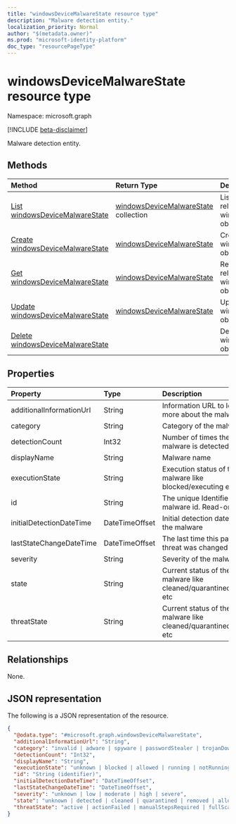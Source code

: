 ```yaml
---
title: "windowsDeviceMalwareState resource type"
description: "Malware detection entity."
localization_priority: Normal
author: "$(metadata.owner)"
ms.prod: "microsoft-identity-platform"
doc_type: "resourcePageType"
---
```


# windowsDeviceMalwareState resource type

Namespace: microsoft.graph

[!INCLUDE [beta-disclaimer](../../includes/beta-disclaimer.md)]

Malware detection entity.

## Methods

| Method                                                                                | Return Type                                                                 | Description                                                              |
| :------------------------------------------------------------------------------------ | :-------------------------------------------------------------------------- | :----------------------------------------------------------------------- |
| [List windowsDeviceMalwareState](../api/intune-windowsdevicemalwarestate-list.md)     | [windowsDeviceMalwareState](intune-windowsDeviceMalwareState.md) collection | List properties and relationships of a windowsDeviceMalwareState object. |
| [Create windowsDeviceMalwareState](../api/intune-windowsdevicemalwarestate-create.md) | [windowsDeviceMalwareState](intune-windowsDeviceMalwareState.md)            | Create a new windowsDeviceMalwareState object.                           |
| [Get windowsDeviceMalwareState](../api/intune-windowsdevicemalwarestate-get.md)       | [windowsDeviceMalwareState](intune-windowsDeviceMalwareState.md)            | Read properties and relationships of a windowsDeviceMalwareState object. |
| [Update windowsDeviceMalwareState](../api/intune-windowsdevicemalwarestate-update.md) | [windowsDeviceMalwareState](intune-windowsDeviceMalwareState.md)            | Update the properties of a windowsDeviceMalwareState object.             |
| [Delete windowsDeviceMalwareState](../api/intune-windowsdevicemalwarestate-delete.md) |                                                                             | Delete a windowsDeviceMalwareState object.                               |

## Properties

| Property                 | Type           | Description                                                        |
| :----------------------- | :------------- | :----------------------------------------------------------------- |
| additionalInformationUrl | String         | Information URL to learn more about the malware                    |
| category                 | String         | Category of the malware                                            |
| detectionCount           | Int32          | Number of times the malware is detected                            |
| displayName              | String         | Malware name                                                       |
| executionState           | String         | Execution status of the malware like blocked/executing etc         |
| id                       | String         | The unique Identifier. This is malware id. Read-only.              |
| initialDetectionDateTime | DateTimeOffset | Initial detection datetime of the malware                          |
| lastStateChangeDateTime  | DateTimeOffset | The last time this particular threat was changed                   |
| severity                 | String         | Severity of the malware                                            |
| state                    | String         | Current status of the malware like cleaned/quarantined/allowed etc |
| threatState              | String         | Current status of the malware like cleaned/quarantined/allowed etc |

## Relationships

None.

## JSON representation

The following is a JSON representation of the resource.

<!-- {
  "blockType": "resource",
  "keyProperty": "id",
  "@odata.type": "microsoft.graph.windowsDeviceMalwareState",
  "baseType": "microsoft.graph.entity",
  "openType": False
}
-->

```json
{
  "@odata.type": "#microsoft.graph.windowsDeviceMalwareState",
  "additionalInformationUrl": "String",
  "category": "invalid | adware | spyware | passwordStealer | trojanDownloader | worm | backdoor | remoteAccessTrojan | trojan | emailFlooder | keylogger | dialer | monitoringSoftware | browserModifier | cookie | browserPlugin | aolExploit | nuker | securityDisabler | jokeProgram | hostileActiveXControl | softwareBundler | stealthNotifier | settingsModifier | toolBar | remoteControlSoftware | trojanFtp | potentialUnwantedSoftware | icqExploit | trojanTelnet | exploit | filesharingProgram | malwareCreationTool | remote_Control_Software | tool | trojanDenialOfService | trojanDropper | trojanMassMailer | trojanMonitoringSoftware | trojanProxyServer | virus | known | unknown | spp | behavior | vulnerability | policy | enterpriseUnwantedSoftware | ransom | hipsRule",
  "detectionCount": "Int32",
  "displayName": "String",
  "executionState": "unknown | blocked | allowed | running | notRunning",
  "id": "String (identifier)",
  "initialDetectionDateTime": "DateTimeOffset",
  "lastStateChangeDateTime": "DateTimeOffset",
  "severity": "unknown | low | moderate | high | severe",
  "state": "unknown | detected | cleaned | quarantined | removed | allowed | blocked | cleanFailed | quarantineFailed | removeFailed | allowFailed | abandoned | blockFailed",
  "threatState": "active | actionFailed | manualStepsRequired | fullScanRequired | rebootRequired | remediatedWithNonCriticalFailures | quarantined | removed | cleaned | allowed | noStatusCleared"
}
```
